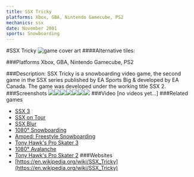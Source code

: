 ```yaml
---
title: SSX Tricky
platforms: Xbox, GBA, Nintendo Gamecube, PS2
mechanics: ssx
date: November 2001
sports: Snowboarding
---
```

#SSX Tricky
![game cover art](//images.igdb.com/igdb/image/upload/t_cover_big/t5ijsgg2kzhmu7wd6wm5.jpg "Logo Title Text 1")
####Alternative tiles:

###Platforms
Xbox, GBA, Nintendo Gamecube, PS2

###Description:
SSX Tricky is a snowboarding video game, the second game in the SSX series published by EA Sports Big & developed by EA Canada. The game was developed under the working title SSX 2.
###Screenshots
<a target="_blank" rel="noopener noreferrer" href="//images.igdb.com/igdb/image/upload/t_cover_big/puvb1sogy3ykvkfoja9c.jpg"><img src="//images.igdb.com/igdb/image/upload/t_thumb/puvb1sogy3ykvkfoja9c.jpg"/></a><a target="_blank" rel="noopener noreferrer" href="//images.igdb.com/igdb/image/upload/t_cover_big/dtmo2cwvhxruzjvqztre.jpg"><img src="//images.igdb.com/igdb/image/upload/t_thumb/dtmo2cwvhxruzjvqztre.jpg"/></a><a target="_blank" rel="noopener noreferrer" href="//images.igdb.com/igdb/image/upload/t_cover_big/hvsz2mzfidcpmarqsj7l.jpg"><img src="//images.igdb.com/igdb/image/upload/t_thumb/hvsz2mzfidcpmarqsj7l.jpg"/></a><a target="_blank" rel="noopener noreferrer" href="//images.igdb.com/igdb/image/upload/t_cover_big/cvqarcac8xbf5swhhn5p.jpg"><img src="//images.igdb.com/igdb/image/upload/t_thumb/cvqarcac8xbf5swhhn5p.jpg"/></a><a target="_blank" rel="noopener noreferrer" href="//images.igdb.com/igdb/image/upload/t_cover_big/egfpuo21iu2vtxmpkitx.jpg"><img src="//images.igdb.com/igdb/image/upload/t_thumb/egfpuo21iu2vtxmpkitx.jpg"/></a><a target="_blank" rel="noopener noreferrer" href="//images.igdb.com/igdb/image/upload/t_cover_big/bwbpcsftsovekeaapijh.jpg"><img src="//images.igdb.com/igdb/image/upload/t_thumb/bwbpcsftsovekeaapijh.jpg"/></a><a target="_blank" rel="noopener noreferrer" href="//images.igdb.com/igdb/image/upload/t_cover_big/avudmk6a9te6egw6rvm4.jpg"><img src="//images.igdb.com/igdb/image/upload/t_thumb/avudmk6a9te6egw6rvm4.jpg"/></a>
###Video
[no videos yet...]
###Related games
* [SSX 3](/games/ssx-3-4174/)
* [SSX on Tour](/games/ssx-on-tour-4177/)
* [SSX Blur](/games/ssx-blur-4178/)
* [1080° Snowboarding](/games/1080-snowboarding-3328/)
* [Amped: Freestyle Snowboarding](/games/amped-freestyle-snowboarding-5484/)
* [Tony Hawk's Pro Skater 3](/games/tony-hawk-s-pro-skater-3-914/)
* [1080° Avalanche](/games/1080-avalanche-3774/)
* [Tony Hawk's Pro Skater 2](/games/tony-hawk-s-pro-skater-2-913/)
###Websites
* [https://en.wikipedia.org/wiki/SSX_Tricky](https://en.wikipedia.org/wiki/SSX_Tricky)
